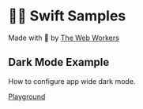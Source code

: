 # 👩‍💻 Swift Samples

Made with 💛 by [The Web Workers](https://thewebworkers.co)

## Dark Mode Example

How to configure app wide dark mode.

[Playground](/DarkMode.swiftpm/)
